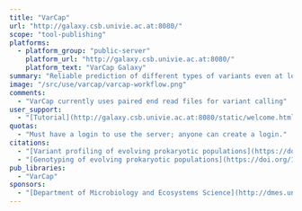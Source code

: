 ```yaml
---
title: "VarCap"
url: "http://galaxy.csb.univie.ac.at:8080/"
scope: "tool-publishing"
platforms:
  - platform_group: "public-server"
    platform_url: "http://galaxy.csb.univie.ac.at:8080/"
    platform_text: "VarCap Galaxy"
summary: "Reliable prediction of different types of variants even at low frequencies. "
image: "/src/use/varcap/varcap-workflow.png"
comments:
  - "VarCap currently uses paired end read files for variant calling"
user_support:
  - "[Tutorial](http://galaxy.csb.univie.ac.at:8080/static/welcome.html)"
quotas:
  - "Must have a login to use the server; anyone can create a login."
citations:
  - "[Variant profiling of evolving prokaryotic populations](https://doi.org/10.7717/peerj.2997). Zojer M, Schuster LN, Schulz F, Pfundner A, Horn M, Rattei T. (2017), *PeerJ* 5:e2997"
  - "[Genotyping of evolving prokaryotic populations](https://doi.org/10.7287/peerj.preprints.2449v1). Zojer M, Schuster LN, Schulz F, Pfundner A, Horn M, Rattei T. (2016), *PeerJ Preprints* 4:e2449v1"
pub_libraries:
  - "VarCap"
sponsors:
  - "[Department of Microbiology and Ecosystems Science](http://dmes.univie.ac.at/), [University of Vienna](http://univie.ac.at/)"
---
```

